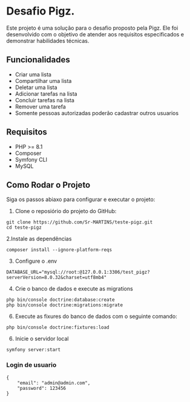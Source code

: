 # Desafio Pigz.
Este projeto é uma solução para o desafio proposto pela Pigz. Ele foi desenvolvido com o objetivo de atender aos requisitos especificados e demonstrar habilidades técnicas.

## Funcionalidades
+ Criar uma lista
+ Compartilhar uma lista
+ Deletar uma lista
+ Adicionar tarefas na lista
+ Concluir tarefas na lista
+ Remover uma tarefa
+ Somente pessoas autorizadas poderão cadastrar outros usuarios

## Requisitos

- PHP >= 8.1
- Composer
- Symfony CLI 
- MySQL 

## Como Rodar o Projeto 
Siga os passos abiaxo para configurar e executar o projeto:

1. Clone o reposiório do projeto do GitHub: 
```
git clone https://github.com/Sr-MARTINS/teste-pigz.git 
cd teste-pigz
```
2.Instale as dependências
```
composer install --ignore-platform-reqs
```
3. Configure o .env
```
DATABASE_URL="mysql://root:@127.0.0.1:3306/test_pigz?serverVersion=8.0.32&charset=utf8mb4"
```
4. Crie o banco de dados e execute as migrations
```
php bin/console doctrine:database:create
php bin/console doctrine:migrations:migrate
```

6. Execute as fixures do banco de dados com o seguinte comando:
```
php bin/console doctrine:fixtures:load
```
6. Inicie o servidor local
```
symfony server:start
```
### Login de usuario
```
{
    "email": "admin@admin.com",
    "password": 123456
}
```
